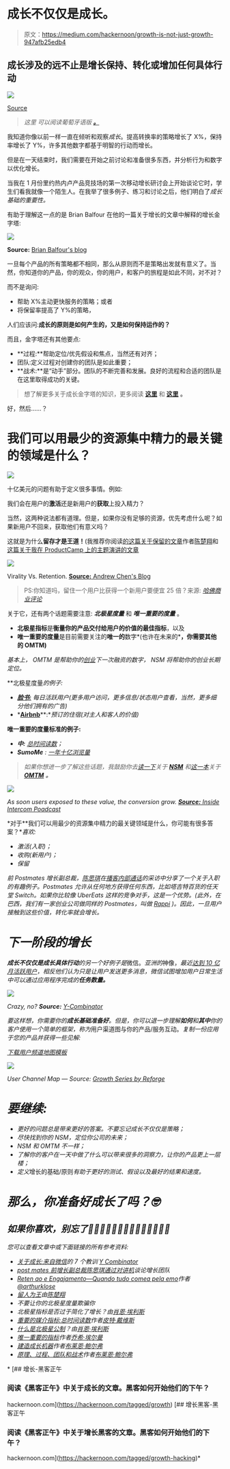 # 成长不仅仅是成长。

> 原文：<https://medium.com/hackernoon/growth-is-not-just-growth-947afb25edb4>

## 成长涉及的远不止是增长保持、转化或增加任何具体行动

![](img/989ca5d6a33b03babce6e24a83364340.png)

[Source](https://media.licdn.com/mpr/mpr/AAEAAQAAAAAAAA1FAAAAJDI5NjNmZmE1LTQ5YWYtNDEyYi1iMzEyLWJiOWYzMzgxM2ZjNQ.png)

> *这里* *可以阅读葡萄牙语版* [***。***](/@arthurklose/growth-é-muito-mais-que-growth-ce5784f2e761)

我知道你像以前一样一直在倾听和观察*成长*。提高转换率的策略增长了 X%，保持率增长了 Y%，许多其他数字都基于明智的行动而增长。

但是在一天结束时，我们需要在开始之前讨论和准备很多东西，并分析行为和数字以优化增长。

当我在 1 月份里约热内卢产品竞技场的第一次移动增长研讨会上开始谈论它时，学生们看我就像一个陌生人。在我举了很多例子、练习和讨论之后，他们明白了*成长基础的重要性。*

有助于理解这一点的是 Brian Balfour 在他的一篇关于增长的文章中解释的增长金字塔:

![](img/39c97c309868b67a70742bc9c963d817.png)

**Source:** [Brian Balfour's blog](https://brianbalfour.com/growth-machine/principles-process-team-tactics/)

一旦每个产品的所有策略都不相同，那么从原则而不是策略出发就有意义了。当然，你知道你的产品，你的观众，你的用户，和客户的旅程是如此不同，对不对？

而不是询问:

*   帮助 X%主动更快服务的策略；或者
*   将保留率提高了 Y%的策略，

人们应该问:**成长的原则是如何产生的，又是如何保持运作的？**

而且，金字塔还有其他要点:

*   **过程:**帮助定位/优先假设和焦点，当然还有对齐；
*   团队:定义过程对创建你的团队是如此重要；
*   **战术:**是“动手”部分。团队的不断完善和发展。良好的流程和合适的团队是在这里取得成功的关键。

> 想了解更多关于成长金字塔的知识，更多阅读 [**这里**](https://brianbalfour.com/growth-machine/principles-process-team-tactics/) 和 [**这里**](https://brianbalfour.com/growth-machine/principles-process-team-tactics/) **。**

好，然后……？

# 我们可以用最少的资源集中精力的最关键的领域是什么？

![](img/506216c4bfd0cc4bc3d678d00bab644b.png)

十亿美元的问题有助于定义很多事情。例如:

我们会在用户的**激活**还是新用户的**获取**上投入精力？

当然，这两种说法都有道理。但是，如果你没有足够的资源，优先考虑什么呢？如果新用户不回来，获取他们有意义吗？

这就是为什么**留存才是王道！**(我推荐你阅读[的这篇关于保留的文章](http://andrewchen.co/retention-is-king/)作者[陈楚翔](https://medium.com/u/8edc94d7a232?source=post_page-----947afb25edb4--------------------------------)和[这篇关于我在 ProductCamp 上的主题演讲的文章](https://brasil.uxdesign.cc/retenção-vs-engajamento-quando-tudo-começa-pela-emoção-46344fb81679)

![](img/9f1e839eb4694c0f80fee1ac1920a584.png)

Virality Vs. Retention. [**Source:** Andrew Chen's Blog](http://andrewchen.co/retention-is-king/)

> PS:你知道吗，留住一个用户比获得一个新用户要便宜 25 倍？来源: [*哈佛商业评论*](https://medium.com/u/7ddfe8a6bc4f?source=post_page-----947afb25edb4--------------------------------)

关于它，还有两个话题需要注意: ***北极星度量*** 和 ***唯一重要的度量*** 。

*   **北极星指标**是**衡量你的产品交付给用户的价值的最佳指标**，以及
*   **唯一重要的度量**是目前需要关注的**唯一的**数字*(也许在未来的*[](https://hackernoon.com/tagged/future)**，你需要其他的 OMTM)**

*基本上， *OMTM* 是帮助你的[创业](https://hackernoon.com/tagged/startup)下一次融资的数字， *NSM* 将帮助你的创业长期定位。*

**北极星度量*的例子:*

*   *[**脸书:**](https://blog.growthhackers.com/what-is-a-north-star-metric-b31a8512923f) 每日活跃用户(更多用户访问，更多信息/状态用户查看，当然，更多细分他们拥有的广告)*
*   *[**Airbnb**](https://growthhackers.com/articles/north-star-metric)**:**预订的住宿(对主人和客人的价值)*

**唯一重要的度量标准的例子:**

*   ***中:** [总时间读数](/data-lab/mediums-metric-that-matters-total-time-reading-86c4970837d5)；*
*   ***SumoMe** : [一年十亿浏览量](https://rockboost.com/en-us/blog/your-first-growth-hack--one-metric-that-matters?utm_campaign=Submission&utm_medium=Community&utm_source=GrowthHackers.com)*

> *如果你想进一步了解这些话题，我鼓励你去[读一下](https://blog.growthhackers.com/what-is-a-north-star-metric-b31a8512923f)关于 [**NSM**](https://blog.growthhackers.com/what-is-a-north-star-metric-b31a8512923f) 和[这一本](https://blog.growthhackers.com/what-is-a-north-star-metric-b31a8512923f)关于 [**OMTM**](/@joshelman/the-only-metric-that-matters-ab24a585b5ea) **。***

*![](img/6ba0ee9e30145bccb2c1fba746af14db.png)*

*As soon users exposed to these value, the conversion grow. [**Source:** Inside Intercom Poadcast](https://blog.intercom.com/siqi-chen-postmates-growth-team/)*

*对于**我们可以用最少的资源集中精力的最关键领域是什么，你可能有很多答案？**喜欢:*

*   *激活(入职)；*
*   *收购(新用户)；*
*   *保留*

*前 Postmates 增长副总裁，[陈思琪](https://medium.com/u/3826ffde6e14?source=post_page-----947afb25edb4--------------------------------)在[播客内部通话](https://blog.intercom.com/siqi-chen-postmates-growth-team/)的采访中分享了一个关于入职的有趣例子。Postmates 允许从任何地方获得任何东西，比如塔吉特百货的任天堂 Switch。如果你比较像 UberEats 这样的竞争对手，这是一个优势。(此外，在巴西，我们有一家创业公司做同样的 Postmates，叫做 [*Rappi*](https://medium.com/u/839ed45f6707?source=post_page-----947afb25edb4--------------------------------) *)。因此，一旦用户接触到这些价值，转化率就会增长。**

# *下一阶段的增长*

***成长不仅仅是成长具体行动**的另一个好例子是*微信。*亚洲的*神像，*最近[达到 10 亿月活跃用户](https://technode.com/2018/03/05/wechat-1-billion-users/)，相反他们认为只是让用户发送更多消息，微信试图增加用户日常生活中可以通过应用程序完成的**任务数量。***

*![](img/3110544e4a1db9549ed96761cd7b2a28.png)*

*Crazy, no? **Source:** [Y-Combinator](https://blog.ycombinator.com/lessons-from-wechat/)*

*要这样想，你需要你的**成长基础准备好**。但是，你可以退一步理解**如何**和**其中**你的客户使用一个简单的框架，称为*用户渠道图与你的产品/服务互动。*复制一份应用于您的产品并获得一些见解:*

*[下载用户频道地图模板](https://goo.gl/kQpBNN)*

*![](img/310af5412f1fe1463ee022776aecc639.png)*

*User Channel Map — Source: [Growth Series by Reforge](https://www.reforge.com/growth-series/)*

# *要继续:*

*   *更好的问题总是带来更好的答案。不要忘记成长不仅仅是策略；*
*   *尽快找到你的 NSM，定位你公司的未来；*
*   *NSM 和 OMTM 不一样；*
*   *了解你的客户在一天中做了什么可以带来很多的洞察力，让你的产品更上一层楼；*
*   *定义*增长的基础/原则*有助于更好的测试、假设以及最好的结果和速度。*

# *那么，你准备好成长了吗？🤓*

## *如果你喜欢，别忘了👏👏👏👏👏👏👏👏👏👏👏👏👏👏*

*您可以查看文章中或下面链接的所有参考资料:*

*   *[关于成长:来自微信](http://blog.ycombinator.com/lessons-from-wechat/)的 7 个教训 [Y Combinator](https://medium.com/u/cb8adc841a29?source=post_page-----947afb25edb4--------------------------------)*
*   *[post mates 前增长副总裁陈思琪通过](https://blog.intercom.com/siqi-chen-postmates-growth-team/)[对讲机](https://medium.com/u/7ca8972daf76?source=post_page-----947afb25edb4--------------------------------)谈论增长团队*
*   *[Reten ao e Engajamento—Quando tudo comea pela emo](https://brasil.uxdesign.cc/retenção-vs-engajamento-quando-tudo-começa-pela-emoção-46344fb81679)作者 [@arthurklose](https://medium.com/u/990e7599ce69?source=post_page-----947afb25edb4--------------------------------)*
*   *[留人为王](http://andrewchen.co/retention-is-king/)由[陈楚翔](https://medium.com/u/8edc94d7a232?source=post_page-----947afb25edb4--------------------------------)*
*   *不要让你的北极星度量欺骗你*
*   *北极星指标是否过于简化了增长？由[肖恩·埃利斯](https://medium.com/u/8ee94400f4fb?source=post_page-----947afb25edb4--------------------------------)*
*   *[重要的媒介指标:总时间读数](/data-lab/mediums-metric-that-matters-total-time-reading-86c4970837d5)作者[皮特·戴维斯](https://medium.com/u/96d3d431164e?source=post_page-----947afb25edb4--------------------------------)*
*   *[什么是北极星公制](https://blog.growthhackers.com/what-is-a-north-star-metric-b31a8512923f)？由[肖恩·埃利斯](https://medium.com/u/8ee94400f4fb?source=post_page-----947afb25edb4--------------------------------)*
*   *[唯一重要的指标](/@joshelman/the-only-metric-that-matters-ab24a585b5ea)作者[乔希·埃尔曼](https://medium.com/u/3fca1ea3f7bf?source=post_page-----947afb25edb4--------------------------------)*
*   *[建造成长机器](https://brianbalfour.com/growth-machine/)作者[布莱恩·鲍尔弗](https://medium.com/u/cae0f48dccf6?source=post_page-----947afb25edb4--------------------------------)*
*   *[原理、过程、团队和战术](https://brianbalfour.com/growth-machine/principles-process-team-tactics/)作者[布莱恩·鲍尔弗](https://medium.com/u/cae0f48dccf6?source=post_page-----947afb25edb4--------------------------------)*

*[](https://hackernoon.com/tagged/growth) [## 增长-黑客正午

### 阅读《黑客正午》中关于成长的文章。黑客如何开始他们的下午？

hackernoon.com](https://hackernoon.com/tagged/growth) [](https://hackernoon.com/tagged/growth-hacking) [## 增长黑客-黑客正午

### 阅读《黑客正午》中关于增长黑客的文章。黑客如何开始他们的下午？

hackernoon.com](https://hackernoon.com/tagged/growth-hacking)*